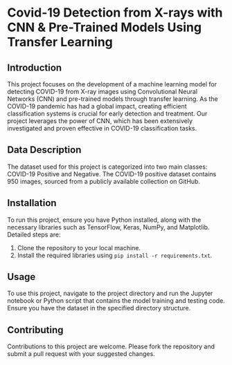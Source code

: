 # Covid-19 Detection from X-rays with CNN & Pre-Trained Models Using Transfer Learning

## Introduction

This project focuses on the development of a machine learning model for detecting COVID-19 from X-ray images using Convolutional Neural Networks (CNN) and pre-trained models through transfer learning. As the COVID-19 pandemic has had a global impact, creating efficient classification systems is crucial for early detection and treatment. Our project leverages the power of CNN, which has been extensively investigated and proven effective in COVID-19 classification tasks.

## Data Description

The dataset used for this project is categorized into two main classes: COVID-19 Positive and Negative. The COVID-19 positive dataset contains 950 images, sourced from a publicly available collection on GitHub.

## Installation

To run this project, ensure you have Python installed, along with the necessary libraries such as TensorFlow, Keras, NumPy, and Matplotlib. Detailed steps are:

1. Clone the repository to your local machine.
2. Install the required libraries using `pip install -r requirements.txt`.

## Usage

To use this project, navigate to the project directory and run the Jupyter notebook or Python script that contains the model training and testing code. Ensure you have the dataset in the specified directory structure.

## Contributing

Contributions to this project are welcome. Please fork the repository and submit a pull request with your suggested changes.
